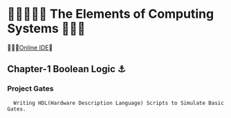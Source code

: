 # 🚀🚀🚀🚀🚀 The Elements of Computing Systems 🚀🚀🚀

🔗🔗🔗[Online IDE](https://nand2tetris.github.io/web-ide/chip/)🔗

## Chapter-1 Boolean Logic ⚓
   ### Project Gates
      Writing HDL(Hardware Description Language) Scripts to Simulate Basic Gates.
   